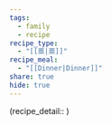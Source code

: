 ```yaml
---
tags:
  - family
  - recipe
recipe_type:
  - "[[蒸|蒸]]"
recipe_meal:
  - "[[Dinner|Dinner]]"
share: true
hide: true
---
```

(recipe_detail:: )
